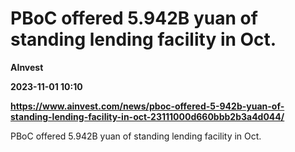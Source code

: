 # PBoC offered 5.942B yuan of standing lending facility in Oct.
**AInvest**

**2023-11-01 10:10**

**https://www.ainvest.com/news/pboc-offered-5-942b-yuan-of-standing-lending-facility-in-oct-23111000d660bbb2b3a4d044/**

PBoC offered 5.942B yuan of standing lending facility in Oct.